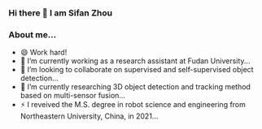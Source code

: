 ### Hi there 👋 I am Sifan Zhou
### About me...
- 😄 Work hard!
- 🔭 I’m currently working as a research assistant at Fudan University...
- 👯 I’m looking to collaborate on supervised and self-supervised object detection...
- 🌱 I’m currently researching 3D object detection and tracking method based on multi-sensor fusion...
- ⚡ I reveived the M.S. degree in robot science and engineering from Northeastern University, China, in 2021...
<!--
**StiphyJay/StiphyJay** is a ✨ _special_ ✨ repository because its `README.md` (this file) appears on your GitHub profile.

Here are some ideas to get you started:

- 🔭 I’m currently working as a research assistant at Fudan University with Prof. Patrick Yin Chiang.
- 🌱 I’m currently researching  3D object detection and tracking method based on multi-sensor fusion...
- 👯 I’m looking to collaborate on supervised and self-supervised object detection
- 🤔 I’m looking for help with ...
- 💬 Ask me about ...
- 📫 How to reach me: ...
- 😄 Pronouns: ...
- ⚡ Fun fact: ...
-->
